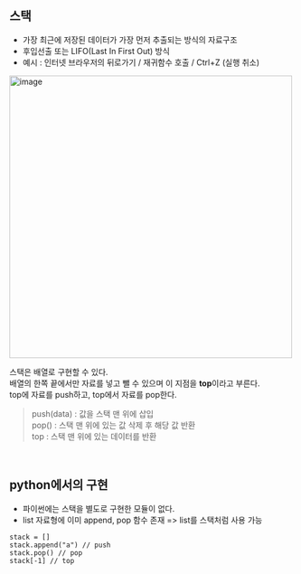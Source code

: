 ## 스택

- 가장 최근에 저장된 데이터가 가장 먼저 추출되는 방식의 자료구조
- 후입선출 또는 LIFO(Last In First Out) 방식
- 예시 : 인터넷 브라우저의 뒤로가기 / 재귀함수 호출 / Ctrl+Z (실행 취소)
 
<img width="500" alt="image" src="https://user-images.githubusercontent.com/91522259/211515269-d1c03d1a-cc79-4cd3-b8b2-cf3a324198b4.png">

스택은 배열로 구현할 수 있다.  
배열의 한쪽 끝에서만 자료를 넣고 뺄 수 있으며 이 지점을 **top**이라고 부른다.  
top에 자료를 push하고, top에서 자료를 pop한다.  


> push(data) : 값을 스택 맨 위에 삽입  
> pop() : 스택 맨 위에 있는 값 삭제 후 해당 값 반환  
> top : 스택 맨 위에 있는 데이터를 반환    
<br>

## python에서의 구현
- 파이썬에는 스택을 별도로 구현한 모듈이 없다.
- list 자료형에 이미 append, pop 함수 존재 => list를 스택처럼 사용 가능
```
stack = []            
stack.append("a") // push  
stack.pop() // pop
stack[-1] // top
```
